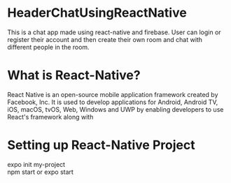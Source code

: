 # HeaderChatUsingReactNative
This is a chat app made using react-native and firebase. User can login or register their account and then create their own room and chat with different people in the room.

# What is React-Native?
React Native is an open-source mobile application framework created by Facebook, Inc. It is used to develop applications for Android, Android TV, iOS, macOS, tvOS, Web, Windows and UWP by enabling developers to use React's framework along with

# Setting up React-Native Project
expo init my-project <br>
npm start or expo start
